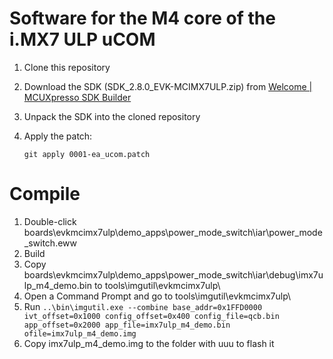 # Software for the M4 core of the i.MX7 ULP uCOM
1. Clone this repository
2. Download the SDK (SDK_2.8.0_EVK-MCIMX7ULP.zip) from [Welcome | MCUXpresso SDK Builder](https://mcuxpresso.nxp.com/en/welcome)
3. Unpack the SDK into the cloned repository
4. Apply the patch:

    `git apply 0001-ea_ucom.patch`
	
# Compile
1. Double-click boards\evkmcimx7ulp\demo_apps\power_mode_switch\iar\power_mode_switch.eww
2. Build
3. Copy boards\evkmcimx7ulp\demo_apps\power_mode_switch\iar\debug\imx7ulp_m4_demo.bin to tools\imgutil\evkmcimx7ulp\
4. Open a Command Prompt and go to tools\imgutil\evkmcimx7ulp\
5. Run `..\bin\imgutil.exe --combine base_addr=0x1FFD0000 ivt_offset=0x1000 config_offset=0x400 config_file=qcb.bin app_offset=0x2000 app_file=imx7ulp_m4_demo.bin ofile=imx7ulp_m4_demo.img`
6. Copy imx7ulp_m4_demo.img to the folder with uuu to flash it
